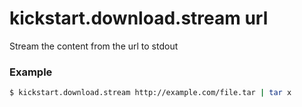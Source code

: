 # kickstart.download.stream url
Stream the content from the url to stdout

### Example

```bash
$ kickstart.download.stream http://example.com/file.tar | tar x
```
